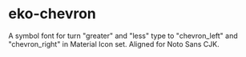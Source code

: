 # eko-chevron
A symbol font for turn "greater" and "less" type to "chevron_left" and "chevron_right" in Material Icon set. Aligned for Noto Sans CJK.
